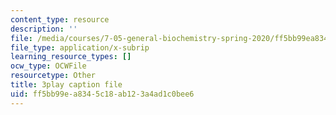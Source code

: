 ```yaml
---
content_type: resource
description: ''
file: /media/courses/7-05-general-biochemistry-spring-2020/ff5bb99ea8345c18ab123a4ad1c0bee6_NTPCKnYLacw.vtt
file_type: application/x-subrip
learning_resource_types: []
ocw_type: OCWFile
resourcetype: Other
title: 3play caption file
uid: ff5bb99e-a834-5c18-ab12-3a4ad1c0bee6
---
```

